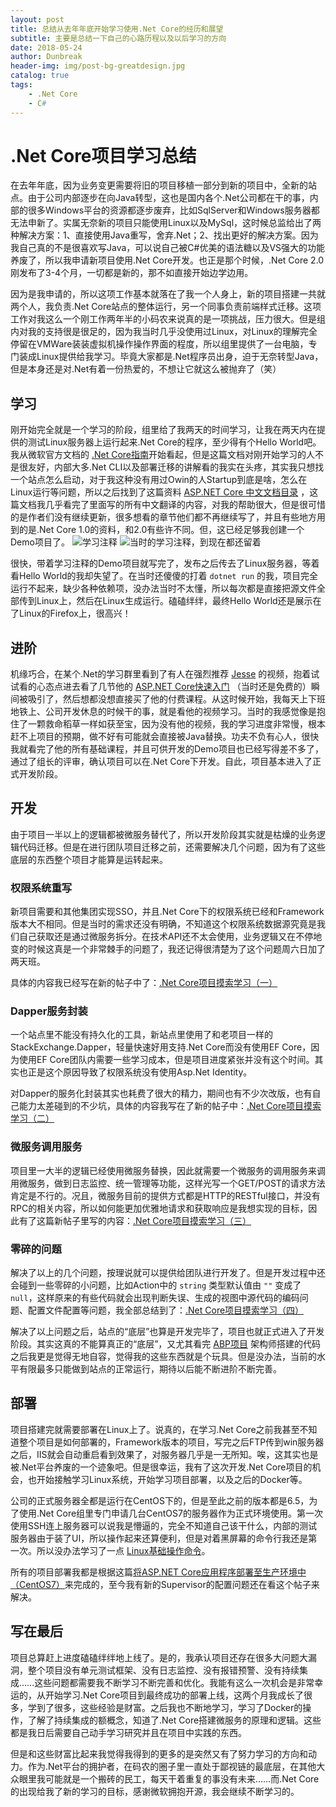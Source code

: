 ```yaml
---
layout: post
title: 总结从去年年底开始学习使用.Net Core的经历和展望
subtitle: 主要是总结一下自己的心路历程以及以后学习的方向
date: 2018-05-24
author: Dunbreak
header-img: img/post-bg-greatdesign.jpg
catalog: true
tags:
    - .Net Core
    - C#
---
```

# .Net Core项目学习总结

在去年年底，因为业务变更需要将旧的项目移植一部分到新的项目中，全新的站点。由于公司内部逐步在向Java转型，这也是国内各个.Net公司都在干的事，内部的很多Windows平台的资源都逐步废弃，比如SqlServer和Windows服务器都无法申新了。实属无奈新的项目只能使用Linux以及MySql，这时候总监给出了两种解决方案：1、直接使用Java重写，舍弃.Net；2、找出更好的解决方案。因为我自己真的不是很喜欢写Java，可以说自己被C#优美的语法糖以及VS强大的功能养废了，所以我申请新项目使用.Net Core开发。也正是那个时候，.Net Core 2.0刚发布了3-4个月，一切都是新的，那不如直接开始边学边用。

因为是我申请的，所以这项工作基本就落在了我一个人身上，新的项目搭建一共就两个人，我负责.Net Core站点的整体运行，另一个同事负责前端样式迁移。这项工作对我这么一个刚工作两年半的小码农来说真的是一项挑战，压力很大。但是组内对我的支持很是很足的，因为我当时几乎没使用过Linux，对Linux的理解完全停留在VMWare装装虚拟机操作操作界面的程度，所以组里提供了一台电脑，专门装成Linux提供给我学习。毕竟大家都是.Net程序员出身，迫于无奈转型Java，但是本身还是对.Net有着一份热爱的，不想让它就这么被抛弃了（笑）

## 学习

刚开始完全就是一个学习的阶段，组里给了我两天的时间学习，让我在两天内在提供的测试Linux服务器上运行起来.Net Core的程序，至少得有个Hello World吧。我从微软官方文档的 [.Net Core指南](https://docs.microsoft.com/zh-cn/dotnet/core/)开始看起，但是这篇文档对刚开始学习的人不是很友好，内部大多.Net CLI以及部署迁移的讲解看的我实在头疼，其实我只想找一个站点怎么启动，对于我这种没有用过Owin的人Startup到底是啥，怎么在Linux运行等问题，所以之后找到了这篇资料 [ASP.NET Core 中文文档目录](http://www.cnblogs.com/dotNETCoreSG/p/aspnetcore-index.html) ，这篇文档我几乎看完了里面写的所有中文翻译的内容，对我的帮助很大，但是很可惜的是作者们没有继续更新，很多想看的章节他们都不再继续写了，并且有些地方用到的是.Net Core 1.0的资料，和2.0有些许不同。但，这已经足够我创建一个Demo项目了。
![学习注释](http://f.cl.ly/items/1y2F3p2Q312h1Y0b3X0x/%E5%AD%A6%E4%B9%A0%E6%B3%A8%E9%87%8A2.png)
![当时的学习注释，到现在都还留着](http://f.cl.ly/items/1y233N2P300p0m180M2I/%E5%AD%A6%E4%B9%A0%E6%B3%A8%E9%87%8A.png)

很快，带着学习注释的Demo项目就写完了，发布之后传去了Linux服务器，等着看Hello World的我却失望了。在当时还傻傻的打着 `dotnet run` 的我，项目完全运行不起来，缺少各种依赖项，没办法当时不太懂，所以每次都是直接把源文件全部传到Linux上，然后在Linux生成运行。磕磕绊绊，最终Hello World还是展示在了Linux的Firefox上，很高兴！

## 进阶

机缘巧合，在某个.Net的学习群里看到了有人在强烈推荐 [Jesse](http://www.jessetalk.cn/) 的视频，抱着试试看的心态点进去看了几节他的 [ASP.NET Core快速入门](http://video.jessetalk.cn/my/course/4) （当时还是免费的）瞬间被吸引了，然后想都没想直接买了他的付费课程。从这时候开始，我每天上下班地铁上、公司开发休息的时候干的事，就是看他的视频学习。当时的我感觉像是抱住了一颗救命稻草一样如获至宝，因为没有他的视频，我的学习进度非常慢，根本赶不上项目的预期，做不好有可能就会直接被Java替换。功夫不负有心人，很快我就看完了他的所有基础课程，并且可供开发的Demo项目也已经写得差不多了，通过了组长的评审，确认项目可以在.Net Core下开发。自此，项目基本进入了正式开发阶段。

## 开发

由于项目一半以上的逻辑都被微服务替代了，所以开发阶段其实就是枯燥的业务逻辑代码迁移。但是在进行团队项目迁移之前，还需要解决几个问题，因为有了这些底层的东西整个项目才能算是运转起来。

### 权限系统重写

新项目需要和其他集团实现SSO，并且.Net Core下的权限系统已经和Framework版本大不相同。但是当时的需求还没有明确，不知道这个权限系统数据源究竟是我们自己获取还是通过微服务拆分。在技术API还不太会使用，业务逻辑又在不停地变的时候这真是一个非常棘手的问题了，我还记得很清楚为了这个问题周六日加了两天班。

具体的内容我已经写在新的帖子中了：[.Net Core项目摸索学习（一）](http://www.dunbreak.cn/2018/05/28/.Net-Core%E9%A1%B9%E7%9B%AE%E6%91%B8%E7%B4%A2%E5%AD%A6%E4%B9%A0-%E4%B8%80/)

### Dapper服务封装

一个站点里不能没有持久化的工具，新站点里使用了和老项目一样的StackExchange.Dapper，轻量快速好用支持.Net Core而没有使用EF Core，因为使用EF Core团队内需要一些学习成本，但是项目进度紧张并没有这个时间。其实也正是这个原因导致了权限系统没有使用Asp.Net Identity。

对Dapper的服务化封装其实也耗费了很大的精力，期间也有不少次改版，也有自己能力太差碰到的不少坑，具体的内容我写在了新的帖子中：[.Net Core项目摸索学习（二）](http://www.dunbreak.cn/2018/05/29/.Net-Core%E9%A1%B9%E7%9B%AE%E6%91%B8%E7%B4%A2%E5%AD%A6%E4%B9%A0-%E4%BA%8C/)

### 微服务调用服务

项目里一大半的逻辑已经使用微服务替换，因此就需要一个微服务的调用服务来调用微服务，做到日志监控、统一管理等功能，这样光写一个GET/POST的请求方法肯定是不行的。况且，微服务目前的提供方式都是HTTP的RESTful接口，并没有RPC的相关内容，所以如何能更加优雅地请求和获取响应是我想实现的目标，因此有了这篇新帖子里写的内容：[.Net Core项目摸索学习（三）](http://www.dunbreak.cn/2018/05/30/.Net-Core%E9%A1%B9%E7%9B%AE%E6%91%B8%E7%B4%A2%E5%AD%A6%E4%B9%A0-%E4%B8%89/)

### 零碎的问题

解决了以上的几个问题，按理说就可以提供给团队进行开发了。但是开发过程中还会碰到一些零碎的小问题，比如Action中的 `string` 类型默认值由 `""` 变成了 `null`，这样原来的有些代码就会出现判断失误、生成的视图中源代码的编码问题、配置文件配置等问题，我全部总结到了：[.Net Core项目摸索学习（四）](http://www.dunbreak.cn/2018/05/30/.Net-Core%E9%A1%B9%E7%9B%AE%E6%91%B8%E7%B4%A2%E5%AD%A6%E4%B9%A0-%E5%9B%9B/)

解决了以上问题之后，站点的“底层”也算是开发完毕了，项目也就正式进入了开发阶段。其实这真的不能算真正的“底层”，又尤其看完 [ABP项目](http://aspnetboilerplate.com/) 架构师搭建的代码之后我更是觉得无地自容，觉得我的这些东西就是个玩具。但是没办法，当前的水平有限最多只能做到站点的正常运行，期待以后能不断进阶不断完善。

## 部署

项目搭建完就需要部署在Linux上了。说真的，在学习.Net Core之前我甚至不知道整个项目是如何部署的，Framework版本的项目，写完之后FTP传到win服务器之后，IIS就会自动重启看到效果了，对服务器几乎是一无所知。唉，这其实也是被.Net平台养废的一个迹象吧。但是很幸运，我有了这次开发.Net Core项目的机会，也开始接触学习Linux系统，开始学习项目部署，以及之后的Docker等。

公司的正式服务器全都是运行在CentOS下的，但是至此之前的版本都是6.5，为了使用.Net Core组里专门申请几台CentOS7的服务器作为正式环境使用。第一次使用SSH连上服务器可以说我是懵逼的，完全不知道自己该干什么，内部的测试服务器由于装了UI，所以操作起来还算便利，但是对着黑屏幕的命令行我还是第一次。所以没办法学习了一点 [Linux基础操作命令](https://blog.csdn.net/u010187139/article/details/40859147)。

所有的项目部署我都是根据这篇[将ASP.NET Core应用程序部署至生产环境中（CentOS7）](https://www.cnblogs.com/ants/p/5732337.html)来完成的，至今我有新的Supervisor的配置问题还在看这个帖子来解决。

## 写在最后

项目总算赶上进度磕磕绊绊地上线了。是的，我承认项目还存在很多大问题大漏洞，整个项目没有单元测试框架、没有日志监控、没有报错预警、没有持续集成……这些问题都需要我不断学习不断完善和优化。我能有这么一次机会是非常幸运的，从开始学习.Net Core项目到最终成功的部署上线，这两个月我成长了很多，学到了很多，这些经验是财富。之后我也不断地学习，学习了Docker的操作，了解了持续集成的额概念，知道了.Net Core搭建微服务的原理和逻辑。这些都是我日后需要自己动手学习研究并且在项目中实践的东西。

但是和这些财富比起来我觉得我得到的更多的是突然又有了努力学习的方向和动力。作为.Net平台的拥护者，在码农的圈子里一直处于鄙视链的最底层，在其他大众眼里我可能就是一个搬砖的民工，每天干着重复的事没有未来……而.Net Core的出现给我了新的学习的目标，感谢微软拥抱开源，我会继续不断学习的。
